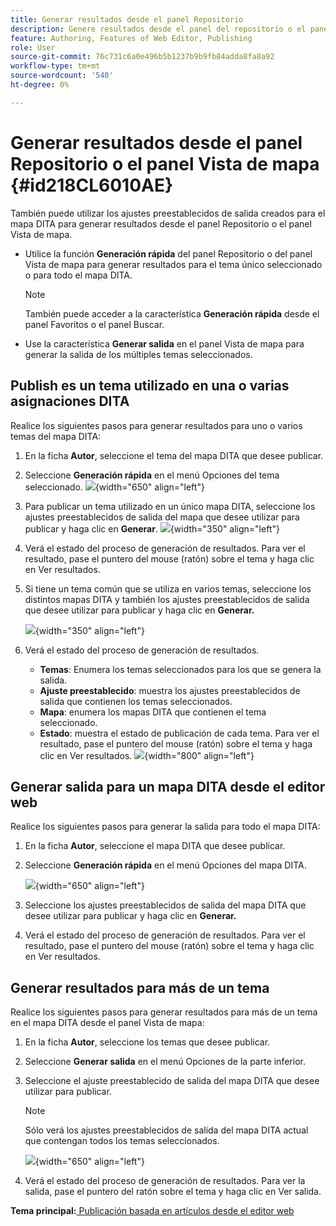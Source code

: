 ```yaml
---
title: Generar resultados desde el panel Repositorio
description: Genere resultados desde el panel del repositorio o el panel Vista de mapa en AEM Guides. Aprenda a publicar un tema utilizado en una o varias asignaciones DITA o a generar resultados para varios temas.
feature: Authoring, Features of Web Editor, Publishing
role: User
source-git-commit: 76c731c6a0e496b5b1237b9b9fb84adda8fa8a92
workflow-type: tm+mt
source-wordcount: '540'
ht-degree: 0%

---
```


# Generar resultados desde el panel Repositorio o el panel Vista de mapa {#id218CL6010AE}

También puede utilizar los ajustes preestablecidos de salida creados para el mapa DITA para generar resultados desde el panel Repositorio o el panel Vista de mapa.

- Utilice la función **Generación rápida** del panel Repositorio o del panel Vista de mapa para generar resultados para el tema único seleccionado o para todo el mapa DITA.

  >[!NOTE]
  >
  > También puede acceder a la característica **Generación rápida** desde el panel Favoritos o el panel Buscar.

- Use la característica **Generar salida** en el panel Vista de mapa para generar la salida de los múltiples temas seleccionados.

## Publish es un tema utilizado en una o varias asignaciones DITA

Realice los siguientes pasos para generar resultados para uno o varios temas del mapa DITA:

1. En la ficha **Autor**, seleccione el tema del mapa DITA que desee publicar.

1. Seleccione **Generación rápida** en el menú Opciones del tema seleccionado.
   ![](images/select-topic-options-menu_cs.png){width="650" align="left"}

1. Para publicar un tema utilizado en un único mapa DITA, seleccione los ajustes preestablecidos de salida del mapa que desee utilizar para publicar y haga clic en **Generar**.
   ![](images/select-preset_cs.png){width="350" align="left"}

1. Verá el estado del proceso de generación de resultados. Para ver el resultado, pase el puntero del mouse (ratón) sobre el tema y haga clic en Ver resultados.

1. Si tiene un tema común que se utiliza en varios temas, seleccione los distintos mapas DITA y también los ajustes preestablecidos de salida que desee utilizar para publicar y haga clic en **Generar.**

   ![](images/select-preset-multiple-maps_cs.png){width="350" align="left"}

1. Verá el estado del proceso de generación de resultados.

   - **Temas**: Enumera los temas seleccionados para los que se genera la salida.
   - **Ajuste preestablecido**: muestra los ajustes preestablecidos de salida que contienen los temas seleccionados.
   - **Mapa**: enumera los mapas DITA que contienen el tema seleccionado.
   - **Estado**: muestra el estado de publicación de cada tema.
Para ver el resultado, pase el puntero del mouse (ratón) sobre el tema y haga clic en Ver resultados.
     ![](images/output-multiple-maps_cs.png){width="800" align="left"}


## Generar salida para un mapa DITA desde el editor web

Realice los siguientes pasos para generar la salida para todo el mapa DITA:

1. En la ficha **Autor**, seleccione el mapa DITA que desee publicar.

1. Seleccione **Generación rápida** en el menú Opciones del mapa DITA.

   ![](images/select-map-options-menu_cs.png){width="650" align="left"}

1. Seleccione los ajustes preestablecidos de salida del mapa DITA que desee utilizar para publicar y haga clic en **Generar.**

1. Verá el estado del proceso de generación de resultados. Para ver el resultado, pase el puntero del mouse (ratón) sobre el tema y haga clic en Ver resultados.


## Generar resultados para más de un tema

Realice los siguientes pasos para generar resultados para más de un tema en el mapa DITA desde el panel Vista de mapa:

1. En la ficha **Autor**, seleccione los temas que desee publicar.

1. Seleccione **Generar salida** en el menú Opciones de la parte inferior.

1. Seleccione el ajuste preestablecido de salida del mapa DITA que desee utilizar para publicar.

   >[!NOTE]
   >
   > Sólo verá los ajustes preestablecidos de salida del mapa DITA actual que contengan todos los temas seleccionados.

   ![](images/generate-output-multiple-topics_cs.png){width="650" align="left"}

1. Verá el estado del proceso de generación de resultados. Para ver la salida, pase el puntero del ratón sobre el tema y haga clic en Ver salida.


**Tema principal:**[ Publicación basada en artículos desde el editor web](web-editor-article-publishing.md)
